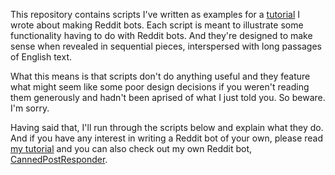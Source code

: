 This repository contains scripts I've written as examples for a [tutorial](http://www/nonbird.com/rbb_article/redditbottutorial.html) I wrote about making Reddit bots.  Each script is meant to illustrate some functionality having to do with Reddit bots.  And they're designed to make sense when revealed in sequential pieces, interspersed with long passages of English text.

What this means is that scripts don't do anything useful and they feature what might seem like some poor design decisions if you weren't reading them generously and hadn't been aprised of what I just told you.  So beware.  I'm sorry.

Having said that, I'll run through the scripts below and explain what they do.  And if you have any interest in writing a Reddit bot of your own, please read [my tutorial](http://www.nonbird.com/rbb_article/redditbottutorial.html) and you can also check out my own Reddit bot, [CannedPostResponder](../cannedpostresponder).